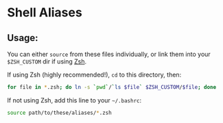 # Shell Aliases

## Usage:

You can either `source` from these files individually, or link them into your `$ZSH_CUSTOM` dir if using [Zsh](https://github.com/robbyrussell/oh-my-zsh).

If using Zsh (highly recommended!), `cd` to this directory, then:

```sh
for file in *.zsh; do ln -s `pwd`/`ls $file` $ZSH_CUSTOM/$file; done
```

If not using Zsh, add this line to your `~/.bashrc`:

```sh
source path/to/these/aliases/*.zsh
```
